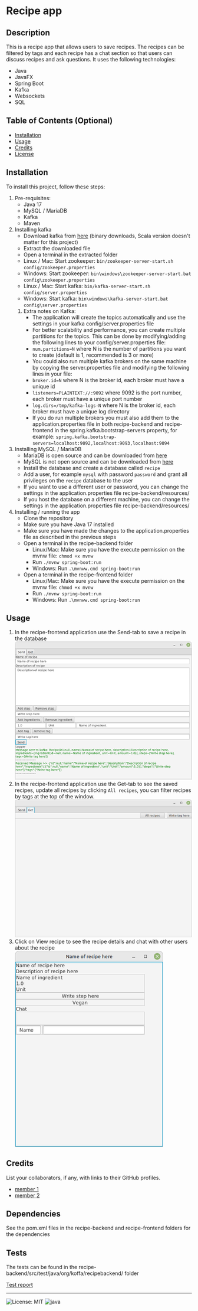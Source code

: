 # Recipe app

## Description

This is a recipe app that allows users to save recipes. The recipes can be filtered by tags and each recipe has a chat section so that users can discuss recipes and ask questions.
It uses the following technologies:
* Java
* JavaFX
* Spring Boot
* Kafka
* Websockets
* SQL

## Table of Contents (Optional)

- [Installation](#installation)
- [Usage](#usage)
- [Credits](#credits)
- [License](#license)

## Installation

To install this project, follow these steps:
1. Pre-requisites:
    * Java 17
    * MySQL / MariaDB
    * Kafka
    * Maven
2. Installing kafka
   * Download kafka from [here](https://kafka.apache.org/downloads) (binary downloads, Scala version doesn't matter for this project)
   * Extract the downloaded file
   * Open a terminal in the extracted folder
   * Linux / Mac: Start zookeeper: `bin/zookeeper-server-start.sh config/zookeeper.properties`
   * Windows: Start zookeeper: `bin\windows\zookeeper-server-start.bat config\zookeeper.properties`
   * Linux / Mac: Start kafka: `bin/kafka-server-start.sh config/server.properties`
   * Windows: Start kafka: `bin\windows\kafka-server-start.bat config\server.properties`
   1. Extra notes on Kafka:
      * The application will create the topics automatically and use the settings in your kafka config/server.properties file
      * For better scalability and performance, you can create multiple partitions for the topics. This can be done by modifying/adding the following lines to your config/server.properties file:
      * `num.partitions=N` where N is the number of partitions you want to create (default is 1, recommended is 3 or more)
      * You could also run multiple kafka brokers on the same machine by copying the server.properties file and modifying the following lines in your file:
      * `broker.id=N` where N is the broker id, each broker must have a unique id
      * `listeners=PLAINTEXT://:9092` where 9092 is the port number, each broker must have a unique port number
      * `log.dirs=/tmp/kafka-logs-N` where N is the broker id, each broker must have a unique log directory
      * If you do run multiple brokers you must also add them to the application.properties file in both recipe-backend and recipe-frontend in the spring.kafka.bootstrap-servers property, for example: `spring.kafka.bootstrap-servers=localhost:9092,localhost:9093,localhost:9094`
3. Installing MySQL / MariaDB
   * MariaDB is open source and can be downloaded from [here](https://mariadb.org/download/)
   * MySQL is not open source and can be downloaded from [here](https://www.mysql.com/downloads/)
   * Install the database and create a database called `recipe`
   * Add a user, for example `mysql` with password `password` and grant all privileges on the `recipe` database to the user
   * If you want to use a different user or password, you can change the settings in the application.properties file recipe-backend/resources/
   * If you host the database on a different machine, you can change the settings in the application.properties file recipe-backend/resources/
4. Installing / running the app
   * Clone the repository
   * Make sure you have Java 17 installed
   * Make sure you have made the changes to the application.properties file as described in the previous steps
   * Open a terminal in the recipe-backend folder
     * Linux/Mac: Make sure you have the execute permission on the mvnw file: `chmod +x mvnw`
     * Run `./mvnw spring-boot:run`
     * Windows: Run `.\mvnww.cmd spring-boot:run`
   * Open a terminal in the recipe-frontend folder
     * Linux/Mac: Make sure you have the execute permission on the mvnw file: `chmod +x mvnw`
     * Run `./mvnw spring-boot:run`
     * Windows: Run `.\mvnww.cmd spring-boot:run`

## Usage

1. In the recipe-frontend application use the Send-tab to save a recipe in the database
![Send-tab](assets/images/send.png)
2. In the recipe-frontend application use the Get-tab to see the saved recipes, update all recipes by clicking `All recipes`, you can filter recipes by tags at the top of the window.
![Get-tab](assets/images/get.png)
3. Click on View recipe to see the recipe details and chat with other users about the recipe
![View recipe](assets/images/fullrecipe.png)

## Credits

List your collaborators, if any, with links to their GitHub profiles.
* [member 1](https://github.com/person1)
* [member 2](https://github.com/person1)

## Dependencies
See the pom.xml files in the recipe-backend and recipe-frontend folders for the dependencies

## Tests

The tests can be found in the recipe-backend/src/test/java/org/koffa/recipebackend/ folder

[Test report](htmlReport/index.html)

---

![License: MIT](https://img.shields.io/badge/License-MIT-yellow.svg) ![java](https://img.shields.io/github/languages/top/KoffaRn/recipe-app)
